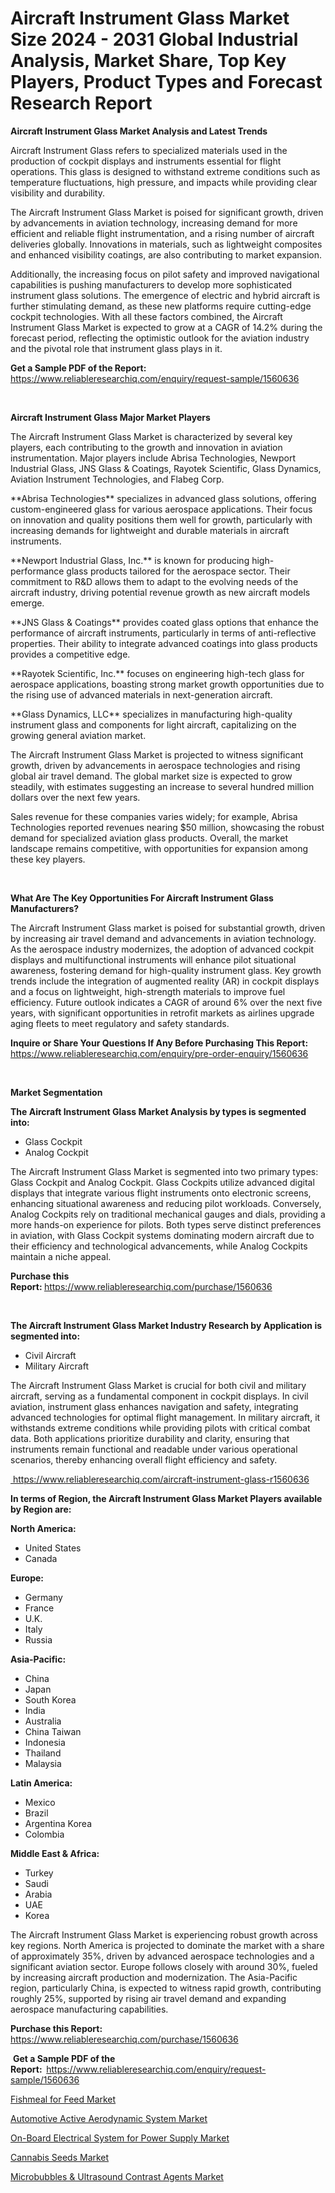 <p><h1>Aircraft Instrument Glass Market Size 2024 - 2031 Global Industrial Analysis, Market Share, Top Key Players, Product Types and Forecast Research Report</h1></p><p><strong>Aircraft Instrument Glass Market Analysis and Latest Trends</strong></p>
<p><p>Aircraft Instrument Glass refers to specialized materials used in the production of cockpit displays and instruments essential for flight operations. This glass is designed to withstand extreme conditions such as temperature fluctuations, high pressure, and impacts while providing clear visibility and durability. </p><p>The Aircraft Instrument Glass Market is poised for significant growth, driven by advancements in aviation technology, increasing demand for more efficient and reliable flight instrumentation, and a rising number of aircraft deliveries globally. Innovations in materials, such as lightweight composites and enhanced visibility coatings, are also contributing to market expansion. </p><p>Additionally, the increasing focus on pilot safety and improved navigational capabilities is pushing manufacturers to develop more sophisticated instrument glass solutions. The emergence of electric and hybrid aircraft is further stimulating demand, as these new platforms require cutting-edge cockpit technologies. With all these factors combined, the Aircraft Instrument Glass Market is expected to grow at a CAGR of 14.2% during the forecast period, reflecting the optimistic outlook for the aviation industry and the pivotal role that instrument glass plays in it.</p></p>
<p><strong>Get a Sample PDF of the Report:&nbsp;</strong> <a href="https://www.reliableresearchiq.com/enquiry/request-sample/1560636?utm_campaign=1088&utm_medium=2&utm_source=Github&utm_content=ia&utm_term=03112024&utm_id=aircraft-instrument-glass">https://www.reliableresearchiq.com/enquiry/request-sample/1560636</a></p>
<p>&nbsp;</p>
<p><strong>Aircraft Instrument Glass Major Market Players</strong></p>
<p><p>The Aircraft Instrument Glass Market is characterized by several key players, each contributing to the growth and innovation in aviation instrumentation. Major players include Abrisa Technologies, Newport Industrial Glass, JNS Glass & Coatings, Rayotek Scientific, Glass Dynamics, Aviation Instrument Technologies, and Flabeg Corp.</p><p>**Abrisa Technologies** specializes in advanced glass solutions, offering custom-engineered glass for various aerospace applications. Their focus on innovation and quality positions them well for growth, particularly with increasing demands for lightweight and durable materials in aircraft instruments.</p><p>**Newport Industrial Glass, Inc.** is known for producing high-performance glass products tailored for the aerospace sector. Their commitment to R&D allows them to adapt to the evolving needs of the aircraft industry, driving potential revenue growth as new aircraft models emerge.</p><p>**JNS Glass & Coatings** provides coated glass options that enhance the performance of aircraft instruments, particularly in terms of anti-reflective properties. Their ability to integrate advanced coatings into glass products provides a competitive edge.</p><p>**Rayotek Scientific, Inc.** focuses on engineering high-tech glass for aerospace applications, boasting strong market growth opportunities due to the rising use of advanced materials in next-generation aircraft.</p><p>**Glass Dynamics, LLC** specializes in manufacturing high-quality instrument glass and components for light aircraft, capitalizing on the growing general aviation market.</p><p>The Aircraft Instrument Glass Market is projected to witness significant growth, driven by advancements in aerospace technologies and rising global air travel demand. The global market size is expected to grow steadily, with estimates suggesting an increase to several hundred million dollars over the next few years.</p><p>Sales revenue for these companies varies widely; for example, Abrisa Technologies reported revenues nearing $50 million, showcasing the robust demand for specialized aviation glass products. Overall, the market landscape remains competitive, with opportunities for expansion among these key players.</p></p>
<p>&nbsp;</p>
<p><strong>What Are The Key Opportunities For Aircraft Instrument Glass Manufacturers?</strong></p>
<p><p>The Aircraft Instrument Glass market is poised for substantial growth, driven by increasing air travel demand and advancements in aviation technology. As the aerospace industry modernizes, the adoption of advanced cockpit displays and multifunctional instruments will enhance pilot situational awareness, fostering demand for high-quality instrument glass. Key growth trends include the integration of augmented reality (AR) in cockpit displays and a focus on lightweight, high-strength materials to improve fuel efficiency. Future outlook indicates a CAGR of around 6% over the next five years, with significant opportunities in retrofit markets as airlines upgrade aging fleets to meet regulatory and safety standards.</p></p>
<p><strong>Inquire or Share Your Questions If Any Before Purchasing This Report:</strong> <a href="https://www.reliableresearchiq.com/enquiry/pre-order-enquiry/1560636?utm_campaign=1088&utm_medium=2&utm_source=Github&utm_content=ia&utm_term=03112024&utm_id=aircraft-instrument-glass">https://www.reliableresearchiq.com/enquiry/pre-order-enquiry/1560636</a></p>
<p>&nbsp;</p>
<p><strong>Market Segmentation</strong></p>
<p><strong>The Aircraft Instrument Glass Market Analysis by types is segmented into:</strong></p>
<p><ul><li>Glass Cockpit</li><li>Analog Cockpit</li></ul></p>
<p><p>The Aircraft Instrument Glass Market is segmented into two primary types: Glass Cockpit and Analog Cockpit. Glass Cockpits utilize advanced digital displays that integrate various flight instruments onto electronic screens, enhancing situational awareness and reducing pilot workloads. Conversely, Analog Cockpits rely on traditional mechanical gauges and dials, providing a more hands-on experience for pilots. Both types serve distinct preferences in aviation, with Glass Cockpit systems dominating modern aircraft due to their efficiency and technological advancements, while Analog Cockpits maintain a niche appeal.</p></p>
<p><strong>Purchase this Report:&nbsp;</strong><a href="https://www.reliableresearchiq.com/purchase/1560636?utm_campaign=1088&utm_medium=2&utm_source=Github&utm_content=ia&utm_term=03112024&utm_id=aircraft-instrument-glass">https://www.reliableresearchiq.com/purchase/1560636</a></p>
<p>&nbsp;</p>
<p><strong>The Aircraft Instrument Glass Market Industry Research by Application is segmented into:</strong></p>
<p><ul><li>Civil Aircraft</li><li>Military Aircraft</li></ul></p>
<p><p>The Aircraft Instrument Glass Market is crucial for both civil and military aircraft, serving as a fundamental component in cockpit displays. In civil aviation, instrument glass enhances navigation and safety, integrating advanced technologies for optimal flight management. In military aircraft, it withstands extreme conditions while providing pilots with critical combat data. Both applications prioritize durability and clarity, ensuring that instruments remain functional and readable under various operational scenarios, thereby enhancing overall flight efficiency and safety.</p></p>
<p><a href="https://www.reliableresearchiq.com/aircraft-instrument-glass-r1560636?utm_campaign=1088&utm_medium=2&utm_source=Github&utm_content=ia&utm_term=03112024&utm_id=aircraft-instrument-glass">&nbsp;https://www.reliableresearchiq.com/aircraft-instrument-glass-r1560636</a></p>
<p><strong>In terms of Region, the Aircraft Instrument Glass Market Players available by Region are:</strong></p>
<p>
    <p> <strong> North America: </strong>
        <ul>
            <li>United States</li>
            <li>Canada</li>
        </ul>
        </p> 
    <p> <strong> Europe: </strong>
        <ul>
            <li>Germany</li>
            <li>France</li>
            <li>U.K.</li>
            <li>Italy</li>
            <li>Russia</li>
        </ul>
        </p> 
    <p> <strong> Asia-Pacific: </strong>
        <ul>
            <li>China</li>
            <li>Japan</li>
            <li>South Korea</li>
            <li>India</li>
            <li>Australia</li>
            <li>China Taiwan</li>
            <li>Indonesia</li>
            <li>Thailand</li>
            <li>Malaysia</li>
        </ul>
        </p> 
    <p> <strong> Latin America: </strong>
        <ul>
            <li>Mexico</li>
            <li>Brazil</li>
            <li>Argentina Korea</li>
            <li>Colombia</li>
        </ul>
        </p> 
    <p> <strong> Middle East & Africa: </strong>
        <ul>
            <li>Turkey</li>
            <li>Saudi</li>
            <li>Arabia</li>
            <li>UAE</li>
            <li>Korea</li>
        </ul>
    </p>
    </p>
<p><p>The Aircraft Instrument Glass Market is experiencing robust growth across key regions. North America is projected to dominate the market with a share of approximately 35%, driven by advanced aerospace technologies and a significant aviation sector. Europe follows closely with around 30%, fueled by increasing aircraft production and modernization. The Asia-Pacific region, particularly China, is expected to witness rapid growth, contributing roughly 25%, supported by rising air travel demand and expanding aerospace manufacturing capabilities.</p></p>
<p><strong>Purchase this Report: </strong><a href="https://www.reliableresearchiq.com/purchase/1560636?utm_campaign=1088&utm_medium=2&utm_source=Github&utm_content=ia&utm_term=03112024&utm_id=aircraft-instrument-glass">https://www.reliableresearchiq.com/purchase/1560636</a></p>
<p>&nbsp;<strong>Get a Sample PDF of the Report:&nbsp;&nbsp;</strong><a href="https://www.reliableresearchiq.com/enquiry/request-sample/1560636?utm_campaign=1088&utm_medium=2&utm_source=Github&utm_content=ia&utm_term=03112024&utm_id=aircraft-instrument-glass">https://www.reliableresearchiq.com/enquiry/request-sample/1560636</a></p>
<p><strong></strong></p>
<p><p><a href="https://www.linkedin.com/pulse/fishmeal-feed-revenue-growth-report-2024-2031-insightronics-d9q0f?utm_campaign=1088&utm_medium=2&utm_source=Github&utm_content=ia&utm_term=03112024&utm_id=aircraft-instrument-glass">Fishmeal for Feed Market</a></p><p><a href="https://github.com/wanvigsqmunsenr/Market-Research-Report-List-1/blob/main/automotive-active-aerodynamic-system-market.md?utm_campaign=1088&utm_medium=2&utm_source=Github&utm_content=ia&utm_term=03112024&utm_id=aircraft-instrument-glass">Automotive Active Aerodynamic System Market</a></p><p><a href="https://github.com/alea79alre/Market-Research-Report-List-1/blob/main/on-board-electrical-system-for-power-supply-market.md?utm_campaign=1088&utm_medium=2&utm_source=Github&utm_content=ia&utm_term=03112024&utm_id=aircraft-instrument-glass">On-Board Electrical System for Power Supply Market</a></p><p><a href="https://www.linkedin.com/pulse/cannabis-seeds-market-refracting-trends-consumer-behaviors-1yu6e?utm_campaign=1088&utm_medium=2&utm_source=Github&utm_content=ia&utm_term=03112024&utm_id=aircraft-instrument-glass">Cannabis Seeds Market</a></p><p><a href="https://issuu.com/reportprime-2/docs/microbubbles-ultrasound-contrast-ag_703b04aa79cdd0?utm_campaign=1088&utm_medium=2&utm_source=Github&utm_content=ia&utm_term=03112024&utm_id=aircraft-instrument-glass">Microbubbles & Ultrasound Contrast Agents Market</a></p></p>